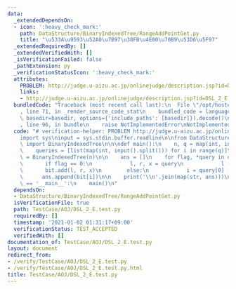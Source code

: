 ```yaml
---
data:
  _extendedDependsOn:
  - icon: ':heavy_check_mark:'
    path: DataStructure/BinaryIndexedTree/RangeAddPointGet.py
    title: "\u533A\u9593\u52A0\u7B97\u30FB\u4E00\u70B9\u53D6\u5F97"
  _extendedRequiredBy: []
  _extendedVerifiedWith: []
  _isVerificationFailed: false
  _pathExtension: py
  _verificationStatusIcon: ':heavy_check_mark:'
  attributes:
    PROBLEM: http://judge.u-aizu.ac.jp/onlinejudge/description.jsp?id=DSL_2_E
    links:
    - http://judge.u-aizu.ac.jp/onlinejudge/description.jsp?id=DSL_2_E
  bundledCode: "Traceback (most recent call last):\n  File \"/opt/hostedtoolcache/Python/3.9.4/x64/lib/python3.9/site-packages/onlinejudge_verify/documentation/build.py\"\
    , line 71, in _render_source_code_stat\n    bundled_code = language.bundle(stat.path,\
    \ basedir=basedir, options={'include_paths': [basedir]}).decode()\n  File \"/opt/hostedtoolcache/Python/3.9.4/x64/lib/python3.9/site-packages/onlinejudge_verify/languages/python.py\"\
    , line 96, in bundle\n    raise NotImplementedError\nNotImplementedError\n"
  code: "# verification-helper: PROBLEM http://judge.u-aizu.ac.jp/onlinejudge/description.jsp?id=DSL_2_E\n\
    import sys\ninput = sys.stdin.buffer.readline\n\nfrom DataStructure.BinaryIndexedTree.RangeAddPointGet\
    \ import BinaryIndexedTree\n\n\ndef main():\n    n, q = map(int, input().split())\n\
    \    queries = [list(map(int, input().split())) for i in range(q)]\n\n    bit\
    \ = BinaryIndexedTree(n)\n\n    ans = []\n    for flag, *query in queries:\n \
    \       if flag == 0:\n            l, r, x = query\n            l -= 1\n     \
    \       bit.add(l, r, x)\n        else:\n            i = query[0] - 1\n      \
    \      ans.append(bit[i])\n\n    print('\\n'.join(map(str, ans)))\n\n\nif __name__\
    \ == '__main__':\n    main()\n"
  dependsOn:
  - DataStructure/BinaryIndexedTree/RangeAddPointGet.py
  isVerificationFile: true
  path: TestCase/AOJ/DSL_2_E.test.py
  requiredBy: []
  timestamp: '2021-01-02 01:31:17+09:00'
  verificationStatus: TEST_ACCEPTED
  verifiedWith: []
documentation_of: TestCase/AOJ/DSL_2_E.test.py
layout: document
redirect_from:
- /verify/TestCase/AOJ/DSL_2_E.test.py
- /verify/TestCase/AOJ/DSL_2_E.test.py.html
title: TestCase/AOJ/DSL_2_E.test.py
---
```

